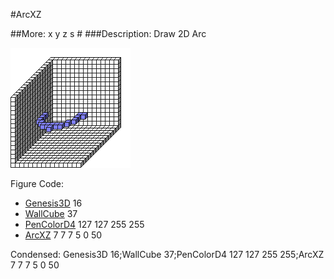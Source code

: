#ArcXZ

##More: x y z s # ###Description: Draw 2D Arc <x> <y> <z> <radius> <startAngle> <sweepAngle>

![](ArcXZ.png)

Figure Code:
- [Genesis3D](Genesis3D.md) 16
- [WallCube](WallCube.md) 37
- [PenColorD4](PenColorD4.md) 127 127 255 255
- [ArcXZ](ArcXZ.md) 7 7 7 5 0 50

Condensed: Genesis3D 16;WallCube 37;PenColorD4 127 127 255 255;ArcXZ 7 7 7 5 0 50


